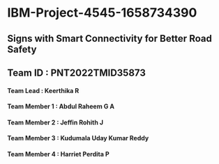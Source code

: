 # IBM-Project-4545-1658734390

## Signs with Smart Connectivity for Better Road Safety

## Team ID : PNT2022TMID35873 

#### Team Lead : Keerthika R

#### Team Member 1 : Abdul Raheem G A
#### Team Member 2 : Jeffin Rohith J
#### Team Member 3 : Kudumala Uday Kumar Reddy
#### Team Member 4 : Harriet Perdita P
